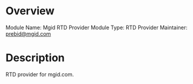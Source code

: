 # Overview

Module Name: Mgid RTD Provider
Module Type: RTD Provider
Maintainer: prebid@mgid.com

# Description

RTD provider for mgid.com.
